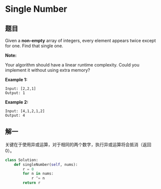# Single Number

## 题目
Given a **non-empty** array of integers, every element appears twice except for one. Find that single one.

**Note:**

Your algorithm should have a linear runtime complexity. Could you implement it without using extra memory?

**Example 1:**
```
Input: [2,2,1]
Output: 1
```
**Example 2:**
```
Input: [4,1,2,1,2]
Output: 4
```
## 解一
关键在于使用异或运算，对于相同的两个数字，执行异或运算将会抵消（返回0）。

```python
class Solution:
    def singleNumber(self, nums):
        r = 0
        for n in nums:
            r ^= n
        return r
```